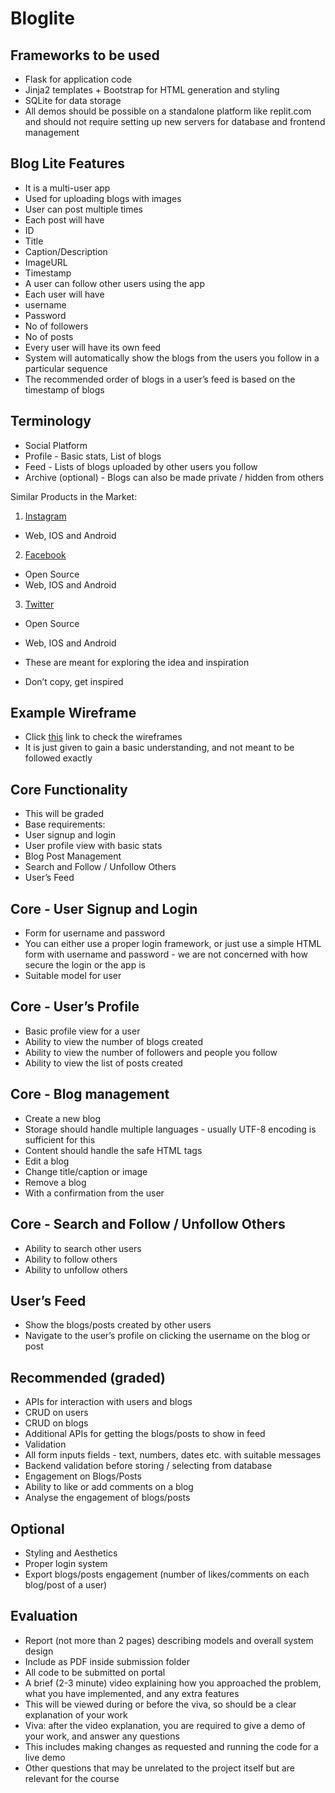 ﻿# Bloglite
 
## Frameworks to be used

- Flask for application code
- Jinja2 templates + Bootstrap for HTML generation and styling
- SQLite for data storage
- All demos should be possible on a standalone platform like replit.com and should not require setting up new servers for database and frontend management

## Blog Lite Features

- It is a multi-user app
- Used for uploading blogs with images
- User can post multiple times
- Each post will have
- ID
- Title
- Caption/Description
- ImageURL
- Timestamp
- A user can follow other users using the app
- Each user will have
- username
- Password
- No of followers
- No of posts
- Every user will have its own feed
- System will automatically show the blogs from the users you follow in a particular sequence
- The recommended order of blogs in a user’s feed is based on the timestamp of blogs

## Terminology

- Social Platform
- Profile - Basic stats, List of blogs
- Feed - Lists of blogs uploaded by other users you follow
- Archive (optional) - Blogs can also be made private / hidden from others

Similar Products in the Market:

1. [Instagram ](https://www.instagram.com/)

- Web, IOS and Android

2. [Facebook](https://www.facebook.com/)

- Open Source
- Web, IOS and Android

3. [Twitter](https://twitter.com/)

- Open Source
- Web, IOS and Android

- These are meant for exploring the idea and inspiration
- Don’t copy, get inspired 

## Example Wireframe

- Click [this](https://drive.google.com/file/d/1G5gGcpt9IlmNNG4iPPEotynLRpFhB2fD/view?usp=sharing) link to check the wireframes
- It is just given to gain a basic understanding, and not meant to be followed exactly

## Core Functionality

- This will be graded 
- Base requirements:
- User signup and login
- User profile view with basic stats
- Blog Post Management
- Search and Follow / Unfollow Others
- User’s Feed

## Core - User Signup and Login

- Form for username and password
- You can either use a proper login framework, or just use a simple HTML form with username and password - we are not concerned with how secure the login or the app is
- Suitable model for user

## Core - User’s Profile

- Basic profile view for a user
- Ability to view the number of blogs created
- Ability to view the number of followers and people you follow
- Ability to view the list of posts created

## Core - Blog management

- Create a new blog
- Storage should handle multiple languages - usually UTF-8 encoding is sufficient for this
- Content should handle the safe HTML tags
- Edit a blog
- Change title/caption or image
- Remove a blog
- With a confirmation from the user

## Core - Search and Follow / Unfollow Others

- Ability to search other users
- Ability to follow others
- Ability to unfollow others

## User’s Feed

- Show the blogs/posts created by other users
- Navigate to the user’s profile on clicking the username on the blog or post

## Recommended (graded)

- APIs for interaction with users and blogs
- CRUD on users
- CRUD on blogs
- Additional APIs for getting the blogs/posts to show in feed 
- Validation
- All form inputs fields - text, numbers, dates etc. with suitable messages
- Backend validation before storing / selecting from database
- Engagement on Blogs/Posts
- Ability to like or add comments on a blog
- Analyse the engagement of blogs/posts

## Optional

- Styling and Aesthetics
- Proper login system
- Export blogs/posts engagement (number of likes/comments on each blog/post of a user)

## Evaluation

- Report (not more than 2 pages) describing models and overall system design
- Include as PDF inside submission folder
- All code to be submitted on portal
- A brief (2-3 minute) video explaining how you approached the problem, what you have implemented, and any extra features
- This will be viewed during or before the viva, so should be a clear explanation of your work
- Viva: after the video explanation, you are required to give a demo of your work, and answer any questions
- This includes making changes as requested and running the code for a live demo
- Other questions that may be unrelated to the project itself but are relevant for the course

